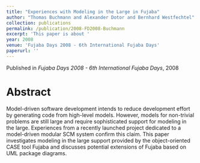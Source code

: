 ```yaml
---
title: "Experiences with Modeling in the Large in Fujaba"
author: "Thomas Buchmann and Alexander Dotor and Bernhard Westfechtel"
collection: publications
permalink: /publication/2008-FD2008-Buchmann
excerpt: 'This paper is about '
year: 2008
venue: 'Fujaba Days 2008 - 6th International Fujaba Days'
paperurl: ''
---
```


Published in *Fujaba Days 2008 - 6th International Fujaba Days*, 2008

Abstract
=====

Model-driven software development intends to reduce development effort by generating code from high-level models. However, models for non-trivial problems are still large and require sophisticated support for modeling in the large. Experiences from a recently launched project dedicated to a model-driven modular SCM system confirm this claim. This paper investigates modeling in the large support provided by the object-oriented CASE tool Fujaba and discusses potential extensions of Fujaba based on UML package diagrams.